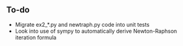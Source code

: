 ## To-do

* Migrate ex2_*.py and newtraph.py code into unit tests
* Look into use of sympy to automatically derive Newton-Raphson iteration formula
